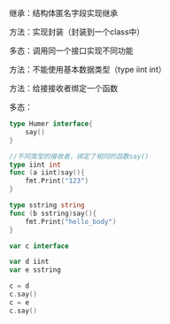 继承：结构体匿名字段实现继承

方法：实现封装（封装到一个class中）

多态：调用同一个接口实现不同功能



方法：不能使用基本数据类型（type  iint int）

方法：给接接收者绑定一个函数



多态：

```go
type Humer interface{
    say()
}

//不同类型的接收者，绑定了相同的函数say()
type iint int
func (a iint)say(){
    fmt.Print("123")
}

type sstring string
func (b sstring)say(){
    fmt.Print("hello_body")
}

var c interface

var d iint
var e sstring

c = d
c.say()
c = e
c.say()



```

